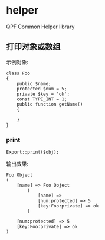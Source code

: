 # helper
QPF Common Helper library


## 打印对象或数组

示例对象:
```
class Foo
{
    public $name;
    protected $num = 5;
    private $key = 'ok';
    const TYPE_INT = 1;
    public function getName()
    {
        
    }
}
```

### print

```
Export::print($obj);
```

输出效果:
```
Foo Object
(
    [name] => Foo Object
        (
            [name] => 
            [num:protected] => 5
            [key:Foo:private] => ok
        )

    [num:protected] => 5
    [key:Foo:private] => ok
)
```